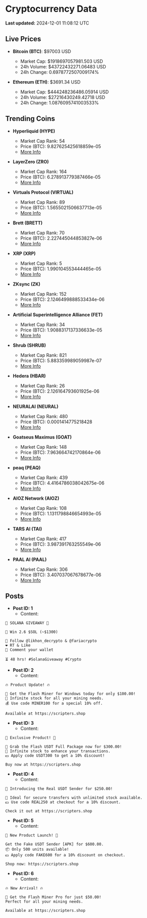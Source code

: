 # Cryptocurrency Data

**Last updated:** 2024-12-01 11:08:12 UTC

## Live Prices
- **Bitcoin (BTC)**: $97003 USD
  - Market Cap: $1918697057981.503 USD
  - 24h Volume: $43722432271.06483 USD
  - 24h Change: 0.6978772507009174%

- **Ethereum (ETH)**: $3691.34 USD
  - Market Cap: $444248236486.05914 USD
  - 24h Volume: $27216430249.42718 USD
  - 24h Change: 1.0876095741003533%

## Trending Coins
- **Hyperliquid (HYPE)**
  - Market Cap Rank: 54
  - Price (BTC): 9.827625425618859e-05
  - [More Info](https://www.coingecko.com/en/coins/hyperliquid)

- **LayerZero (ZRO)**
  - Market Cap Rank: 164
  - Price (BTC): 6.278913779387466e-05
  - [More Info](https://www.coingecko.com/en/coins/layerzero)

- **Virtuals Protocol (VIRTUAL)**
  - Market Cap Rank: 89
  - Price (BTC): 1.5655021506637713e-05
  - [More Info](https://www.coingecko.com/en/coins/virtual-protocol)

- **Brett (BRETT)**
  - Market Cap Rank: 70
  - Price (BTC): 2.227445044853827e-06
  - [More Info](https://www.coingecko.com/en/coins/brett-2)

- **XRP (XRP)**
  - Market Cap Rank: 5
  - Price (BTC): 1.990104553444465e-05
  - [More Info](https://www.coingecko.com/en/coins/xrp)

- **ZKsync (ZK)**
  - Market Cap Rank: 152
  - Price (BTC): 2.1246499888533434e-06
  - [More Info](https://www.coingecko.com/en/coins/zksync)

- **Artificial Superintelligence Alliance (FET)**
  - Market Cap Rank: 34
  - Price (BTC): 1.9088317137336633e-05
  - [More Info](https://www.coingecko.com/en/coins/artificial-superintelligence-alliance)

- **Shrub (SHRUB)**
  - Market Cap Rank: 821
  - Price (BTC): 5.883359989059987e-07
  - [More Info](https://www.coingecko.com/en/coins/shrub)

- **Hedera (HBAR)**
  - Market Cap Rank: 26
  - Price (BTC): 2.126164793601925e-06
  - [More Info](https://www.coingecko.com/en/coins/hedera)

- **NEURALAI (NEURAL)**
  - Market Cap Rank: 480
  - Price (BTC): 0.0001414775218428
  - [More Info](https://www.coingecko.com/en/coins/neuralai)

- **Goatseus Maximus (GOAT)**
  - Market Cap Rank: 148
  - Price (BTC): 7.963664742170864e-06
  - [More Info](https://www.coingecko.com/en/coins/goatseus-maximus)

- **peaq (PEAQ)**
  - Market Cap Rank: 439
  - Price (BTC): 4.4164786038042675e-06
  - [More Info](https://www.coingecko.com/en/coins/peaq)

- **AIOZ Network (AIOZ)**
  - Market Cap Rank: 108
  - Price (BTC): 1.1311798846654993e-05
  - [More Info](https://www.coingecko.com/en/coins/aioz-network)

- **TARS AI (TAI)**
  - Market Cap Rank: 417
  - Price (BTC): 3.987391763255549e-06
  - [More Info](https://www.coingecko.com/en/coins/tars-protocol)

- **PAAL AI (PAAL)**
  - Market Cap Rank: 306
  - Price (BTC): 3.407037067678677e-06
  - [More Info](https://www.coingecko.com/en/coins/paal-ai)

## Posts
- **Post ID: 1**
  - Content:
```
🚀 SOLANA GIVEAWAY 🚀

🎁 Win 2.6 $SOL (~$1300)

🤝 Follow @likhon_decrypto & @fariacrypto
❤️ RT & Like
💬 Comment your wallet

⏳ 48 hrs! #SolanaGiveaway #Crypto
```

- **Post ID: 2**
  - Content:
```
🔥 Product Update! 🔥

🚀 Get the Flash Miner for Windows today for only $100.00!
🔋 Infinite stock for all your mining needs.
💰 Use code MINER100 for a special 10% off.

Available at https://scripters.shop
```

- **Post ID: 3**
  - Content:
```
🎁 Exclusive Product! 🎁

💸 Grab the Flash USDT Full Package now for $300.00!
🎉 Infinite stock to enhance your transactions.
💵 Apply code USDT300 to get a 10% discount!

Buy now at https://scripters.shop
```

- **Post ID: 4**
  - Content:
```
💎 Introducing the Real USDT Sender for $250.00!

💼 Ideal for secure transfers with unlimited stock available.
💵 Use code REAL250 at checkout for a 10% discount.

Check it out at https://scripters.shop
```

- **Post ID: 5**
  - Content:
```
🚀 New Product Launch! 🚀

Get the Fake USDT Sender [APK] for $600.00.
📦 Only 500 units available!
💵 Apply code FAKE600 for a 10% discount on checkout.

Shop now: https://scripters.shop
```

- **Post ID: 6**
  - Content:
```
🔥 New Arrival! 🔥

💸 Get the Flash Miner Pro for just $50.00!
Perfect for all your mining needs.

Available at https://scripters.shop
```

